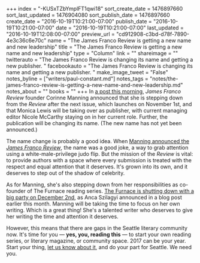 +++
index = "-KUSxTZbYmplFT1qwi18"
sort_create_date = 1476897660
sort_last_updated = 1476904080
sort_publish_date = 1476897660
create_date = "2016-10-19T10:21:00-07:00"
publish_date = "2016-10-19T10:21:00-07:00"
date = "2016-10-19T10:21:00-07:00"
last_updated = "2016-10-19T12:08:00-07:00"
preview_url = "cd912908-c3bd-d78f-7890-4e3c36c6e70c"
name = "The James Franco Review is getting a new name and new leadership"
title = "The James Franco Review is getting a new name and new leadership"
type = "Column"
link = ""
shareimage = ""
twitterauto = "The James Franco Review is changing its name and getting a new publisher.  "
facebookauto = "The James Franco Review is changing its name and getting a new publisher.  "
make_image_tweet = "False"
notes_byline = ["writers/paul-constant.md"]
notes_tags = "notes/the-james-franco-review-is-getting-a-new-name-and-new-leadership.md"
notes_about = ""
books = ""
+++
In [a post this morning](https://thejamesfrancoreview.com/2016/10/19/reimagining-the-james-franco-review/), *James Franco Review* founder Corinne Manning announced that she is stepping down from the *Review* after the next issue, which launches on November 1st, and that Monica Lewis will be taking over as publisher, with current managing editor Nicole McCarthy staying on in her current role. Further, the publication will be changing its name. (The new name has not yet been announced.)

The name change is probably a good idea. When [Manning announced the *James Franco Review*](http://www.latimes.com/books/jacketcopy/la-et-jc-get-ready-for-the-james-franco-review-20141112-story.html), the name was a good joke, a way to grab attention using a white-male-privilege judo flip. But the mission of the *Review* is vital: to provide authors with a space where every submission is treated with the respect and equal attention that it deserves. It's grown into its own, and it deserves to step out of the shadow of celebrity.

As for Manning, she's also stepping down from her responsibilities as co-founder of The Furnace reading series. [The Furnace is shutting down with a big party on December 2nd](https://thefurnaceseattle.wordpress.com/2016/10/13/the-furnace-says-goodnight/), as Anca Szilagyi announced in a blog post earlier this month. Manning will be taking the time to focus on her own writing. Which is a great thing! She's a talented writer who deserves to give her writing the time and attention it deserves.

However, this means that there are gaps in the Seattle literary community now. It's time for you — **yes, you, reading this** — to start your own reading series, or literary magazine, or community space. 2017 can be your year. Start your thing, [let us know about it](http://www.seattlereviewofbooks.com/about/), and do your part for Seattle. We need you.